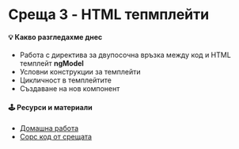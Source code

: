 # Среща 3 - HTML тепмплейти
 
#### 💡 Какво разгледахме днес
- Работа с директива за двупосочна връзка между код и HTML темплейт **ngModel**
- Условни конструкции за темплейти
- Цикличност в темплейтите
- Създаване на нов компонент

#### 🕹️ Ресурси и материали
- [Домашна работа](./hw)
- [Сорс код от срещата](./source/)
